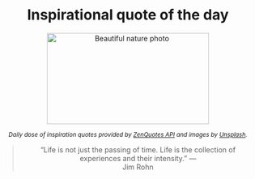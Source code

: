 
<div align="center">

# Inspirational quote of the day

<img src="./data/photo.jpeg" alt="Beautiful nature photo" width="320" height="180">

<sub><i>Daily dose of inspiration quotes provided by [ZenQuotes API](https://zenquotes.io/) and images by [Unsplash](https://unsplash.com/).</i></sub>


<blockquote>&ldquo;Life is not just the passing of time. Life is the collection of experiences and their intensity.&rdquo; &mdash; <footer>Jim Rohn</footer></blockquote>

</div>
